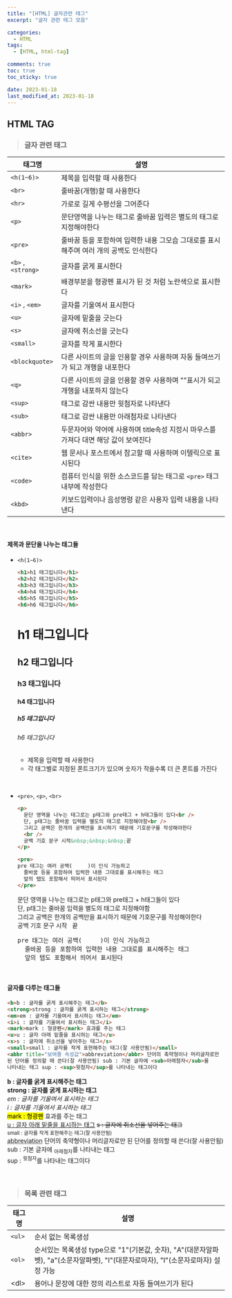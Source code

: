 ```yaml
---
title: "[HTML] 글자관련 태그"
excerpt: "글자 관련 태그 모음"

categories:
  - HTML
tags:
  - [HTML, html-tag]

comments: true
toc: true
toc_sticky: true

date: 2023-01-18
last_modified_at: 2023-01-18
---
```


## HTML TAG

> ### 글자 관련 태그

| 태그명             | 설명                                                                                  |
| ------------------ | ------------------------------------------------------------------------------------- |
| `<h(1~6)>`         | 제목을 입력할 때 사용한다                                                             |
| `<br>`             | 줄바꿈(개행)할 때 사용한다                                                            |
| `<hr>`             | 가로로 길게 수평선을 그어준다                                                         |
| `<p>`              | 문단영역을 나누는 태그로 줄바꿈 입력은 별도의 태그로 지정해야한다                     |
| `<pre>`            | 줄바꿈 등을 포함하여 입력한 내용 그모습 그대로를 표시해주며 여러 개의 공백도 인식한다 |
| `<b>` , `<strong>` | 글자를 굵게 표시한다                                                                  |
| `<mark>`           | 배경부분을 형광펜 표시가 된 것 처럼 노란색으로 표시한다                               |
| `<i>` , `<em>`     | 글자를 기울여서 표시한다                                                              |
| `<u>`              | 글자에 밑줄을 긋는다                                                                  |
| `<s>`              | 글자에 취소선을 긋는다                                                                |
| `<small>`          | 글자를 작게 표시한다                                                                  |
| `<blockquote>`     | 다른 사이트의 글을 인용할 경우 사용하며 자동 들여쓰기가 되고 개행을 내포한다          |
| `<q>`              | 다른 사이트의 글을 인용할 경우 사용하며 ""표시가 되고 개행을 내포하지 않는다          |
| `<sup>`            | 태그로 감싼 내용만 윗첨자로 나타낸다                                                  |
| `<sub>`            | 태그로 감싼 내용만 아래첨자로 나타낸다                                                |
| `<abbr>`           | 두문자어와 약어에 사용하며 title속성 지정시 마우스를 가져다 대면 해당 값이 보여진다   |
| `<cite>`           | 웹 문서나 포스트에서 참고할 때 사용하며 이텔릭으로 표시된다                           |
| `<code>`           | 컴퓨터 인식을 위한 소스코드를 담는 태그로 `<pre>` 태그 내부에 작성한다                |
| `<kbd>`            | 키보드입력이나 음성명령 같은 사용자 입력 내용을 나타낸다                              |

<br>

#### 제목과 문단을 나누는 태그들

- `<h(1~6)>`

  ```html
  <h1>h1 태그입니다</h1>
  <h2>h2 태그입니다</h2>
  <h3>h3 태그입니다</h3>
  <h4>h4 태그입니다</h4>
  <h5>h5 태그입니다</h5>
  <h6>h6 태그입니다</h6>
  ```

    <h1>h1 태그입니다</h1>
    <h2>h2 태그입니다</h2>
    <h3>h3 태그입니다</h3>
    <h4>h4 태그입니다</h4>
    <h5>h5 태그입니다</h5>
    <h6>h6 태그입니다</h6>

  - 제목을 입력할 때 사용한다
  - 각 태그별로 지정된 폰트크기가 있으며 숫자가 작을수록 더 큰 폰트를 가진다

<br>

- `<pre>`, `<p>`, `<br>`

  ```html
  <p>
    문단 영역을 나누는 태그로는 p태그와 pre태그 + h태그들이 있다<br />
    단, p태그는 줄바꿈 입력을 별도의 태그로 지정해야함<br />
    그리고 공백은 한개의 공백만을 표시하기 때문에 기호문구를 작성해야한다
    <br />
    공백 기호 문구 시작&nbsp;&nbsp;&nbsp;끝
  </p>

  <pre>
  pre 태그는 여러 공백(     )이 인식 가능하고
    줄바꿈 등을 포함하여 입력한 내용 그대로를 표시해주는 태그
    앞의 탭도 포함해서 띄어서 표시된다
  </pre>
  ```

  <p>
  문단 영역을 나누는 태그로는 p태그와 pre태그 + h태그들이 있다<br />
  단, p태그는 줄바꿈 입력을 별도의 태그로 지정해야함<br />
  그리고 공백은 한개의 공백만을 표시하기 때문에 기호문구를 작성해야한다
  <br />
  공백 기호 문구 시작&nbsp;&nbsp;&nbsp;끝
  </p>

  <pre>
  pre 태그는 여러 공백(     )이 인식 가능하고
    줄바꿈 등을 포함하여 입력한 내용 그대로를 표시해주는 태그
    앞의 탭도 포함해서 띄어서 표시된다
  </pre>

<br>

#### 글자를 다루는 태그들

```html
<b>b : 글자를 굵게 표시해주는 태그</b>
<strong>strong : 글자를 굵게 표시하는 태그</strong>
<em>em : 글자를 기울여서 표시하는 태그</em>
<i>i : 글자를 기울여서 표시하는 태그</i>
<mark>mark : 형광펜</mark> 효과를 주는 태그
<u>u : 글자 아래 밑줄을 표시하는 태그</u>
<s>s : 글자에 취소선을 넣어주는 태그</s>
<small>small : 글자를 작게 표현해주는 태그(잘 사용안됨)</small>
<abbr title="보여줄 속성값">abbreviation</abbr> 단어의 축약형이나 머리글자로만
된 단어를 정의할 때 쓴다(잘 사용안됨) sub : 기본 글자에 <sub>아래첨자</sub>를
나타내는 태그 sup : <sup>윗첨자</sup>를 나타내는 태그이다
```

<b>b : 글자를 굵게 표시해주는 태그</b>  
<strong>strong : 글자를 굵게 표시하는 태그</strong>  
<em>em : 글자를 기울여서 표시하는 태그</em>  
<i>i : 글자를 기울여서 표시하는 태그</i>  
<mark>mark : 형광펜</mark> 효과를 주는 태그  
<u>u : 글자 아래 밑줄을 표시하는 태그</u>
<s>s : 글자에 취소선을 넣어주는 태그</s>  
<small>small : 글자를 작게 표현해주는 태그(잘 사용안됨)</small>  
<abbr title="보여줄 속성값">abbreviation</abbr> 단어의 축약형이나 머리글자로만 된 단어를 정의할 때 쓴다(잘 사용안됨)  
sub : 기본 글자에 <sub>아래첨자</sub>를 나타내는 태그  
sup : <sup>윗첨자</sup>를 나타내는 태그이다

<br>

> ### 목록 관련 태그

| 태그명 | 설명                                                                                                                               |
| ------ | ---------------------------------------------------------------------------------------------------------------------------------- |
| `<ul>` | 순서 없는 목록생성                                                                                                                 |
| `<ol>` | 순서있는 목록생성 type으로 "1"(기본값, 숫자), "A"(대문자알파벳), "a"(소문자알파벳), "I"(대문자로마자), "I"(소문자로마자) 설정 가능 |
| \<dl>  | 용어나 문장에 대한 정의 리스트로 자동 들여쓰기가 된다                                                                              |
